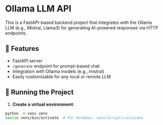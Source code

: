 # Ollama LLM API

This is a FastAPI-based backend project that integrates with the Ollama LLM (e.g., Mistral, Llama3) for generating AI-powered responses via HTTP endpoints.

## 🔧 Features

- FastAPI server
- `/generate` endpoint for prompt-based chat
- Integration with Ollama models (e.g., mistral)
- Easily customizable for any local or remote LLM

## 🚀 Running the Project

1. **Create a virtual environment**:

```bash
python -m venv venv
source venv/bin/activate  # For Windows: venv\Scripts\activate
```
